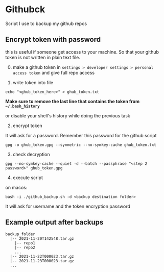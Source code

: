 # Githubck

Script I use to backup my github repos

## Encrypt token with password
this is useful if someone get access to your machine. So that your github token is not written
in plain text file.

0) make a github token in `settings > developer settings > personal access token` and give full repo access

1) write token into file
```
echo "<ghub_token_here>" > ghub_token.txt
```
**Make sure to remove the last line that contains the token from `~/.bash_history`**

or disable your shell's history while doing the previous task

2) encrypt token

It will ask for a password. Remember this password for the github script
```
gpg -o ghub_token.gpg --symmetric --no-symkey-cache ghub_token.txt
```

3) check decryption
```
gpg --no-symkey-cache --quiet -d --batch --passphrase "<step 2 password>" ghub_token.gpg
```

4) execute script
 
on macos:
```
bash -i ./github_backup.sh -d <backup destination folder>
```

It will ask for username and the token encryption password

## Example output after backups
```
backup_folder
  |-- 2021-11-20T142548.tar.gz
    |-- repo1
    |-- repo2
    ...
  |-- 2021-11-22T000023.tar.gz
  |-- 2021-11-23T000023.tar.gz
  ...
```
